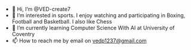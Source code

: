 - 👋 Hi, I’m @VED-create7
- 👀 I’m interested in sports. I enjoy watching and participating in Boxing, Football and Basketball. I also like Chess
- 🌱 I’m currently learning Computer Science With AI  at University of Coventry
- 📫 How to reach me by email on vedp1237@gmail.com

  

<!---
VED-create7/VED-create7 is a ✨ special ✨ repository because its `README.md` (this file) appears on your GitHub profile.
You can click the Preview link to take a look at your changes.
--->
